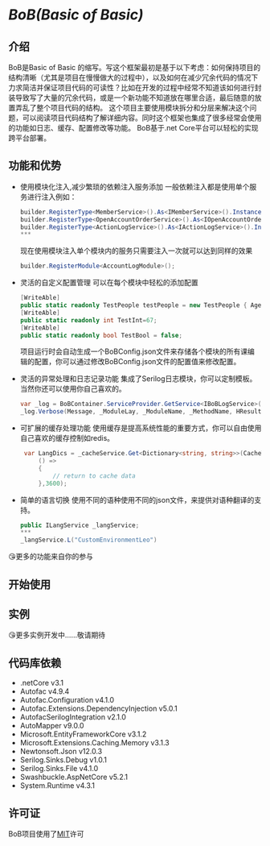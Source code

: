 # *BoB(Basic of Basic)*
## 介绍
BoB是Basic of Basic 的缩写。写这个框架最初是基于以下考虑：如何保持项目的结构清晰（尤其是项目在慢慢做大的过程中），以及如何在减少冗余代码的情况下力求简洁并保证项目代码的可读性？比如在开发的过程中经常不知道该如何进行封装导致写了大量的冗余代码，或是一个新功能不知道放在哪里合适，最后随意的放置弄乱了整个项目代码的结构。
这个项目主要使用模块拆分和分层来解决这个问题，可以阅读项目代码结构了解详细内容。同时这个框架也集成了很多经常会使用的功能如日志、缓存、配置修改等功能。
BoB基于.net Core平台可以轻松的实现跨平台部署。



## 功能和优势
* 使用模块化注入,减少繁琐的依赖注入服务添加
    一般依赖注入都是使用单个服务进行注入例如：
    ```C#
    builder.RegisterType<MemberService>().As<IMemberService>().InstancePerLifetimeScope();
    builder.RegisterType<OpenAccountOrderService>().As<IOpenAccountOrderService>().InstancePerLifetimeScope();
    builder.RegisterType<ActionLogService>().As<IActionLogService>().InstancePerLifetimeScope();
    ***
    ```
    现在使用模块注入单个模块内的服务只需要注入一次就可以达到同样的效果
    ```C#
    builder.RegisterModule<AccountLogModule>();
    ```
    
* 灵活的自定义配置管理
    可以在每个模块中轻松的添加配置
    ```C#
    [WriteAble]
    public static readonly TestPeople testPeople = new TestPeople { Age = 45, Name = "我嫩的都是", HasPen=false,Now=new DateTime(1024,8,5,6,47,52) };
    [WriteAble]
    public static readonly int TestInt=67;
    [WriteAble]
    public static readonly bool TestBool = false;
    ```
    项目运行时会自动生成一个BoBConfig.json文件来存储各个模块的所有课编辑的配置，你可以通过修改BoBConfig.json文件的配置值来修改配置。
    

* 灵活的异常处理和日志记录功能
    集成了Serilog日志模块，你可以定制模板。当然你还可以使用你自己喜欢的。
    ```C#
    var _log = BoBContainer.ServiceProvider.GetService<IBoBLogService>();
    _log.Verbose(Message, _ModuleLay, _ModuleName, _MethodName, HResult, exception);
    ```

* 可扩展的缓存处理功能
   使用缓存是提高系统性能的重要方式，你可以自由使用自己喜欢的缓存控制如redis。
   ```C#
    var LangDics = _cacheService.Get<Dictionary<string, string>>(CacheTag.BoBLangService, theLangType.ToString(),
        () =>
        {
            // return to cache data
        },3600);
    ```

* 简单的语言切换
    使用不同的语种使用不同的json文件，来提供对语种翻译的支持。
    ```C#
    public ILangService _langService;
    ***
    _langService.L("CustomEnvironmentLeo")
    ```


:kissing_heart:更多的功能来自你的参与

## 开始使用




## 实例


:kissing_heart:更多实例开发中……敬请期待




## 代码库依赖
* .netCore v3.1
* Autofac v4.9.4
* Autofac.Configuration v4.1.0
* Autofac.Extensions.DependencyInjection v5.0.1
* AutofacSerilogIntegration v2.1.0
* AutoMapper v9.0.0
* Microsoft.EntityFrameworkCore v3.1.2
* Microsoft.Extensions.Caching.Memory v3.1.3
* Newtonsoft.Json v12.0.3
* Serilog.Sinks.Debug v1.0.1
* Serilog.Sinks.File v4.1.0
* Swashbuckle.AspNetCore v5.2.1
* System.Runtime v4.3.1


## 许可证
BoB项目使用了[MIT](LICENSE.txt)许可
